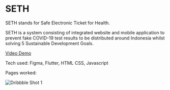 # SETH

SETH stands for Safe Electronic Ticket for Health.

SETH is a system consisting of integrated website and mobile application to prevent fake COVID-19 test results to be distributed around Indonesia whilst solving 5 Sustainable Development Goals.

[Video Demo](https://www.youtube.com/watch?v=nMipBSv4ch8)

Tech used: Figma, Flutter, HTML CSS, Javascript

Pages worked:

![Dribbble Shot 1](https://user-images.githubusercontent.com/74372506/198363616-7fee8b82-4bd1-4cce-b11d-515171c9bb14.jpg)
